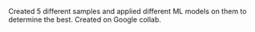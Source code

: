 Created 5 different samples and applied different ML models on them to determine the best. Created on Google collab.
